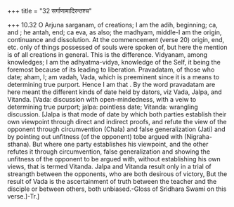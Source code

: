 +++
title = "32 सर्गाणामादिरन्तश्च"

+++
10.32 O Arjuna sarganam, of creations; I am the adih, beginning; ca, and
; he antah, end; ca eva, as also; the madhyam, middle-I am the origin,
continuance and dissolution. At the commencement (verse 20) origin, end,
etc. only of things possessed of souls were spoken of, but here the
mention is of all creations in general. This is the difference.
Vidyanam, among knowledges; I am the adhyatma-vidya, knowledge of the
Self, it being the foremost because of its leading to liberation.
Pravadatam, of those who date; aham, I; am vadah, Vada, which is
preeminent since it is a means to determining true purport. Hence I am
that . By the word pravadatam are here meant the different kinds of date
held by dators, viz Vada, Jalpa, and Vitanda. \[Vada: discussion with
open-mindedness, with a veiw to determining true purport; jalpa:
pointless date; Vitanda: wrangling discussion. \[Jalpa is that mode of
date by which both parties establish their own viewpoint through direct
and indirect proofs, and refute the view of the opponent through
circumvention (Chala) and false generalization (Jati) and by pointing
out unfitness (of the opponent) tobe argued with (Nigraha-sthana). But
where one party establishes his viewpoint, and the other refutes it
through circumvention, false generalization and showing the unfitness of
the opponent to be argued with, without establishing his own views, that
is termed Vitanda. Jalpa and Vitanda result only in a trial of streangth
between the opponents, who are both desirous of victory, But the result
of Vada is the ascertainment of truth between the teacher and the
disciple or between others, both unbiased.-Gloss of Sridhara Swami on
this verse.\]-Tr.\]
